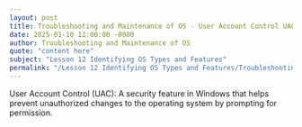 ```yaml
---
layout: post
title: Troubleshooting and Maintenance of OS - User Account Control UAC
date: 2025-01-10 12:00:00 -0000
author: Troubleshooting and Maintenance of OS
quote: "content here"
subject: "Lesson 12 Identifying OS Types and Features"
permalink: "/Lesson 12 Identifying OS Types and Features/Troubleshooting and Maintenance of OS/Troubleshooting and Maintenance of OS - User Account Control UAC"
---
```


User Account Control (UAC): A security feature in Windows that helps prevent unauthorized changes to the operating system by prompting for permission.
